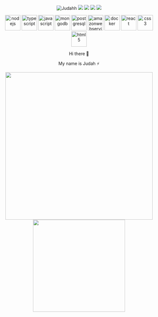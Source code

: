 <p align="center">
<img src="https://komarev.com/ghpvc/?username=Judahh" alt="Judahh" />
<a href="https://www.linkedin.com/in/judah-holanda/" target="_blank"><img src="https://img.shields.io/badge/-Judah%20Holanda-0E0E0E?style=flat&logo=Linkedin&logoColor=white&link=https://www.linkedin.com/in/judah-holanda/"/></a>
<a href="mailto:judahholanda7@gmail.com"><img src="https://img.shields.io/badge/-judahholanda7@gmail.com-0E0E0E?style=flat&logo=Gmail&logoColor=white&link=mailto:judahholanda7@gmail.com"/></a>
<a href="https://jl.business"><img src="https://img.shields.io/badge/-JS%20CONSULTING-0E0E0E?style=flat&logo=JavaScript&logoColor=white&link=https://jl.business"/></a>
<a href="https://jl.business"><img src="https://img.shields.io/github/followers/Judahh?label=follow&style=social"/></a>
</p>

<p align="center">
<img src="https://devicons.github.io/devicon/devicon.git/icons/nodejs/nodejs-original.svg" alt="nodejs" width="50" height="50"/>
<img src="https://devicons.github.io/devicon/devicon.git/icons/typescript/typescript-original.svg" alt="typescript" width="50" height="50"/>
<img src="https://devicons.github.io/devicon/devicon.git/icons/javascript/javascript-original.svg" alt="javascript" width="50" height="50"/>
<img src="https://devicons.github.io/devicon/devicon.git/icons/mongodb/mongodb-original-wordmark.svg" alt="mongodb" width="50" height="50"/>
<img src="https://devicons.github.io/devicon/devicon.git/icons/postgresql/postgresql-original-wordmark.svg" alt="postgresql" width="50" height="50"/>
<img src="https://devicons.github.io/devicon/devicon.git/icons/amazonwebservices/amazonwebservices-original-wordmark.svg" alt="amazonwebservices" width="50" height="50"/>
<img src="https://devicons.github.io/devicon/devicon.git/icons/docker/docker-original-wordmark.svg" alt="docker" width="50" height="50"/>
  <img src="https://devicons.github.io/devicon/devicon.git/icons/react/react-original-wordmark.svg" alt="react" width="50" height="50"/>
<img src="https://devicons.github.io/devicon/devicon.git/icons/css3/css3-original-wordmark.svg" alt="css3"  width="50" height="50"/>
<img src="https://devicons.github.io/devicon/devicon.git/icons/html5/html5-original-wordmark.svg" alt="html5"  width="50" height="50"/>
</p>

<p align="center">
Hi there 👋
</p>
<p align="center">
My name is Judah ⚡
</p>

<p align="center">
<img width="480px" src="https://github-readme-stats.vercel.app/api?username=Judahh&theme=&show_icons=true&include_all_commits=true&count_private=true&&hide=issues,prs" />
<img width="300px" src="https://github-readme-stats.vercel.app/api/top-langs/?username=Judahh&layout=compact&theme=" />
</p>
